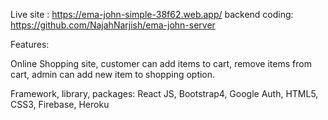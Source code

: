 Live site : https://ema-john-simple-38f62.web.app/
backend coding: https://github.com/NajahNarjish/ema-john-server

Features:

Online Shopping site, customer can add items to cart, remove items from cart, admin can add new item to shopping option.

Framework, library, packages:  React JS, Bootstrap4,  Google Auth, HTML5, CSS3, Firebase, Heroku
